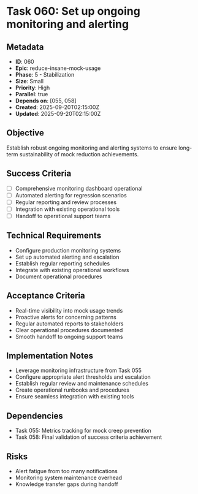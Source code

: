 # Task 060: Set up ongoing monitoring and alerting

## Metadata

- **ID**: 060
- **Epic**: reduce-insane-mock-usage
- **Phase**: 5 - Stabilization
- **Size**: Small
- **Priority**: High
- **Parallel**: true
- **Depends on**: [055, 058]
- **Created**: 2025-09-20T02:15:00Z
- **Updated**: 2025-09-20T02:15:00Z

## Objective

Establish robust ongoing monitoring and alerting systems to ensure long-term
sustainability of mock reduction achievements.

## Success Criteria

- [ ] Comprehensive monitoring dashboard operational
- [ ] Automated alerting for regression scenarios
- [ ] Regular reporting and review processes
- [ ] Integration with existing operational tools
- [ ] Handoff to operational support teams

## Technical Requirements

- Configure production monitoring systems
- Set up automated alerting and escalation
- Establish regular reporting schedules
- Integrate with existing operational workflows
- Document operational procedures

## Acceptance Criteria

- Real-time visibility into mock usage trends
- Proactive alerts for concerning patterns
- Regular automated reports to stakeholders
- Clear operational procedures documented
- Smooth handoff to ongoing support teams

## Implementation Notes

- Leverage monitoring infrastructure from Task 055
- Configure appropriate alert thresholds and escalation
- Establish regular review and maintenance schedules
- Create operational runbooks and procedures
- Ensure seamless integration with existing tools

## Dependencies

- Task 055: Metrics tracking for mock creep prevention
- Task 058: Final validation of success criteria achievement

## Risks

- Alert fatigue from too many notifications
- Monitoring system maintenance overhead
- Knowledge transfer gaps during handoff
